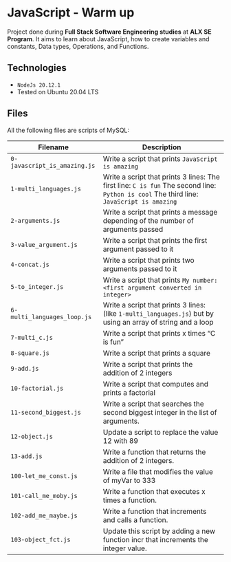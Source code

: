 # JavaScript - Warm up
Project done during **Full Stack Software Engineering studies** at **ALX SE Program**. It aims to learn about JavaScript, how to create variables and constants, Data types, Operations, and Functions.

## Technologies
* `NodeJs 20.12.1`
* Tested on Ubuntu 20.04 LTS

## Files

All the following files are scripts of MySQL:

| Filename | Description |
| -------- | ----------- |
| `0-javascript_is_amazing.js` | Write a script that prints `JavaScript is amazing` |
| `1-multi_languages.js` | Write a script that prints 3 lines: The first line: `C is fun` The second line: `Python is cool` The third line: `JavaScript is amazing` |
| `2-arguments.js` | Write a script that prints a message depending of the number of arguments passed |
| `3-value_argument.js` | Write a script that prints the first argument passed to it |
| `4-concat.js` | Write a script that prints two arguments passed to it |
| `5-to_integer.js` | Write a script that prints `My number: <first argument converted in integer>` |
| `6-multi_languages_loop.js` | Write a script that prints 3 lines: (like `1-multi_languages.js`) but by using an array of string and a loop |
| `7-multi_c.js` | Write a script that prints x times “C is fun” |
| `8-square.js` | Write a script that prints a square |
| `9-add.js` | Write a script that prints the addition of 2 integers |
| `10-factorial.js` | Write a script that computes and prints a factorial |
| `11-second_biggest.js` | Write a script that searches the second biggest integer in the list of arguments. |
| `12-object.js` | Update a script to replace the value 12 with 89 |
| `13-add.js` | Write a function that returns the addition of 2 integers. |
| `100-let_me_const.js` | Write a file that modifies the value of myVar to 333 |
| `101-call_me_moby.js` | Write a function that executes x times a function. |
| `102-add_me_maybe.js` | Write a function that increments and calls a function. |
| `103-object_fct.js` | Update this script by adding a new function incr that increments the integer value. |
